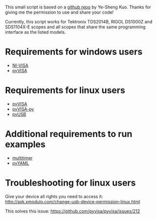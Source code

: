 This small script is based on a [github repo](https://github.com/lab11/pyVisa_Tek_MSO2000) by Ye-Sheng Kuo. Thanks for giving me the permission to use and share your code!

Currently, this script works for Tektronix TDS2014B, RIGOL DS1000Z and SDS1104X-E scopes
and all scopes that share the same programming interface as the listed models.

# Requirements for windows users

* [NI-VISA](http://www.ni.com/de-de/support/downloads/drivers/download.ni-visa.html#306043)
* [pyVISA](https://pyvisa.readthedocs.io/en/master/)

# Requirements for linux users

* [pyVISA](https://pyvisa.readthedocs.io/en/latest/)
* [pyVISA-py](https://pyvisa-py.readthedocs.io/en/latest/)
* [pyUSB](http://pyusb.github.io/pyusb/)

# Additional requirements to run examples

* [multitimer](https://pypi.org/project/multitimer/)
* [pyYAML](https://pyyaml.org/)


# Troubleshooting for linux users
Give your device all rights you need to access it:
http://ask.xmodulo.com/change-usb-device-permission-linux.html

This solves this issue:
https://github.com/pyvisa/pyvisa/issues/212
